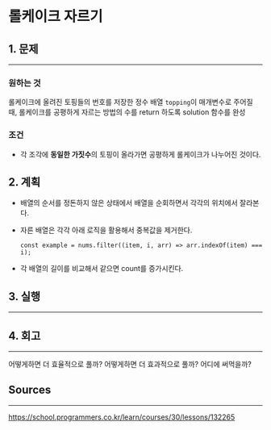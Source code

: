 # 롤케이크 자르기

## 1. 문제

---

### 원하는 것

롤케이크에 올려진 토핑들의 번호를 저장한 정수 배열 `topping`이 매개변수로 주어질 때, 롤케이크를 공평하게 자르는 방법의 수를 return 하도록 solution 함수를 완성

### 조건

- 각 조각에 **동일한 가짓수**의 토핑이 올라가면 공평하게 롤케이크가 나누어진 것이다.

## 2. 계획

- 배열의 순서를 정돈하지 않은 상태에서 배열을 순회하면서 각각의 위치에서 잘라본다.
- 자른 배열은 각각 아래 로직을 활용해서 중복값을 제거한다.

  ```
  const example = nums.filter((item, i, arr) => arr.indexOf(item) === i);
  ```

- 각 배열의 길이를 비교해서 같으면 count를 증가시킨다.

## 3. 실행

---

## 4. 회고

---

어떻게하면 더 효율적으로 풀까?
어떻게하면 더 효과적으로 풀까?
어디에 써먹을까?

## Sources

---

https://school.programmers.co.kr/learn/courses/30/lessons/132265
